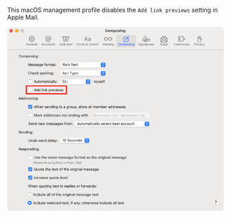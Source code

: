 This macOS management profile disables the `Add link previews` setting in Apple Mail.

![](readme_images/AppleMailDisableLinkPreviews.png)
